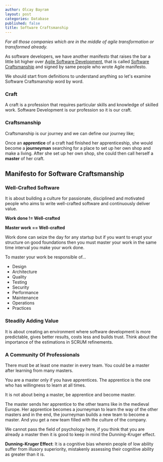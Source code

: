 ```yaml
---
author: Olcay Bayram
layout: post
categories: Database
published: false
title: Software Craftsmanship
---
```

_For all those companies which are in the middle of agile transformation or transformed already._

As software developers, we have another manifesto that raises the bar a little bit higher over [Agile Software Development](http://agilemanifesto.org/), that is called [Software Craftsmanship](http://manifesto.softwarecraftsmanship.org/) and signed by same people who wrote Agile manifesto.

We should start from definitions to understand anything so let's examine Software Craftsmanship word by word.

### Craft
A craft is a profession that requires particular skills and knowledge of skilled work. Software Development is our profession so it is our craft.

### Craftsmanship
Craftsmanship is our journey and we can define our journey like;

<!--more-->

Once an **apprentice** of a craft had finished her apprenticeship, 
she would become a **journeyman** searching for a place to set up her own shop and make a living.
After she set up her own shop, she could then call herself a **master** of her craft.

## Manifesto for Software Craftsmanship

### Well-Crafted Software
It is about building a culture for passionate, disciplined and motivated people who aims to write well-crafted software and continuously deliver value.

**Work done != Well-crafted**

**Master work == Well-crafted**

Work done can seize the day for any startup but if you want to erupt your structure on good foundations then you must master your work in the same time interval you make your work done.

To master your work be responsible of...

- Design
- Architecture
- Quality
- Testing
- Security
- Performance
- Maintenance
- Operations
- Practices

### Steadily Adding Value
It is about creating an environment where software development is more predictable, gives better results, costs less and builds trust. Think about the importance of the estimations in SCRUM refinements.

### A Community Of Professionals
There must be at least one master in every team. You could be a master after learning from many masters.

You are a master only if you have apprentices. The apprentice is the one who has willingness to learn at all times.

It is not about being a master, be apprentice and become master.

The master sends her apprentice to the other teams like in the medieval Europe. Her apprentice becomes a journeyman to learn the way of the other masters and in the end, the journeyman builds a new team to become a master. And you get a new team filled with the culture of the company.

We cannot pass the field of psychology here, if you think that you are already a master then it is good to keep in mind the Dunning-Kruger effect.

**Dunning-Kruger Effect**: It is a cognitive bias wherein people of low ability suffer from illusory superiority, mistakenly assessing their cognitive ability as greater than it is.





